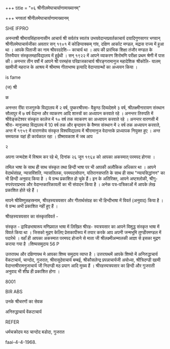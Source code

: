 +++
title = "०६ श्रीनीलमेघाचार्याणामाख्यानम्"

+++
भगवतां श्रीनीलमेघाचार्याणामाख्यानम् 

SHE IFPRO 

अनन्तश्री श्रीमायसिंहासनासीन आचार्य श्री सर्वतंत्र स्वतंत्र उभयवेदान्तप्रवर्तकाचार्य दयादिगुणसागर भगवान् श्रीनीलमेघाचार्यजीका अवतार सन् १९०१ में कोडिप्पाक्कम् गांव, दक्षिण आर्काट मण्डल, मद्रास राज्य में हुआ था । आपके पिताजी का नाम श्रीवरददेशि-- काचार्य था । आप की प्रारंभिक शिक्षा तंजौर मण्डल के तिरुवैयार संस्कृतमहाविद्यालय में हुईथी । सन् १९२२ में आपने व्याकरण शिरोमणि परीक्षा प्रथम श्रेणी में पास की। अनन्तर तीन वर्षो में आपने श्री परमहंस परिव्राजकाचार्य श्रीरङ्गरामानुज महादेशिक श्रीकोलि- यालम् खामीजी महराज के आश्रय में श्रीमाष्य गीताभाष्य इत्यादि वेदान्तग्रन्थों का अध्ययन किया । 

is fame 

(ज) श्री 

क 

अनन्तर रींवा राजगुरुके विद्यालय में २ वर्ष, पुष्करश्रीरमा- वैकुण्ठ दिव्यदेशमे ३ वर्ष, श्रीलक्ष्मीनारायण संस्थान सौलापुर में ७ वर्ष वेदान्त और व्याकरण आदि शास्त्रों का अध्यापन करवाते रहे । अनन्तर तिरुपति में श्रीवेङ्कटेश्वर संस्कृत कालेज में १० वर्ष तक व्याकरण का अध्यापन करवाते रहे । अनन्तर वारणसी में श्रीरा- मानुजमठ विद्यालय में 10 वर्ष तक और बृन्दावन के वैष्णव संस्थान में २ वर्ष तक अध्यापन करवाते, अन्त में १९५९ में वाराणसेय संस्कृत विश्वविद्यालय में श्रीरामानुज वेदान्तके प्राध्यापक नियुक्त हुए । अन्त समयतक यहां ही कार्यकाल रहा । ग्रीष्मावकाश में जब आप 

२ 

अपना जन्मदेश में विश्राम कर रहे थे, दिनांक २६ जून १९६४ को आपका अकस्मात् परमपद होगया । 

तमिल भाषा के साथ ही साथ संस्कृत तथा हिन्दी भाषा पर भी आपकी अलौकिक अधिकार था । आपने वेदार्थसंग्रह, न्यासविंशति, न्यासतिलक, परमपदसोपान, यतिरानसप्तति के साथ ही साथ "न्यायसिद्धांनन" का भी हिन्दी अनुवाद किया है । ये ग्रन्थ प्रकाशित हो चुके हैं। इन के अतिरिक्त, आपने अष्टश्लोकी, श्रीगु- रुपरंपराप्रभाव और वेदान्तकारिकावली का भी संपादन किया है । अनेक पत्र-पत्रिकाओं में आपके लेख प्रकाशित होते रहे हैं । 

मापने श्रीविष्णुसहस्रनाम, श्रीरहस्यत्रयसार और गीतार्थसंग्रह का भी हिन्दीभाषा में विवर्त (अनुवाद) किया है । ये ग्रन्थ अभी प्रकाशित नहीं हुए हैं । 

श्रीरहस्यत्रयसार का संस्कृतविवर्त - 

संस्कृत - द्राविडभाषारूप मणिप्रवाल भाषा में लिखित श्रीरह- स्यत्रयसार का आपने विशुद्ध संस्कृत भाषा में विवर्त किया था । जिसको मुद्रण केलिए प्रेसकापीरूप में तयार करके आप अपनी जन्मभूमि तुण्डीरमण्डल में पदारेथे । वहाँ ही आपका अकस्मात परमपद होजाने से माता जी श्रीलक्ष्मीअम्मालकी आज्ञा से इसका मुद्रण कराया गया है ।शिष्यसमुदाय 56 P 

उत्तरापथ और दक्षिणापथ मे आपका शिष्य समुदाय व्याप्त है । उत्तरापथमें आपके शिष्यो में अनिरुद्धाचार्य वेंकटाचार्य, चान्दोद, गुजरात, श्रीवासुदेवाचार्य बम्बई, श्रीकौसलेन्द्र प्रपन्नाचार्यजी अयोध्या, श्रीत्रिदण्डी खामी वेदान्तश्रीरामनुजाचार्य जी निदण्डी मठ प्रयाग आदि मुख्य हैं । श्रीरहस्यत्रयसार का हिन्दी और गुजराती अनुवाद भी शीघ्र ही प्रकाशित होगा । 

8001 

BIR ABS 

उनके श्रीचरणों का सेवक 

अनिरुद्धाचार्य वेंकटाचार्य 

REFER 

धर्मचक्रोदय मठ चान्दोद बडोदा, गुजरात 

faai-4-4-1968. 
